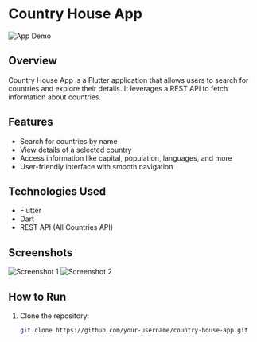 # Country House App

![App Demo](demo.gif)

## Overview

Country House App is a Flutter application that allows users to search for countries and explore their details. It leverages a REST API to fetch information about countries.

## Features

- Search for countries by name
- View details of a selected country
- Access information like capital, population, languages, and more
- User-friendly interface with smooth navigation

## Technologies Used

- Flutter
- Dart
- REST API (All Countries API)

## Screenshots

![Screenshot 1](screenshots/screenshot1.png)
![Screenshot 2](screenshots/screenshot2.png)

## How to Run

1. Clone the repository:

   ```bash
   git clone https://github.com/your-username/country-house-app.git
